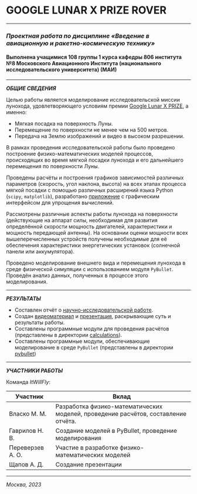 # GOOGLE LUNAR X PRIZE ROVER

----------------
### _Проектная работа по дисциплине «Введение в авиационную и ракетно-космическую технику»_
#### Выполнена учащимися 108 группы 1 курса кафедры 806 института №8 Московского Авиационного Института (национального исследовательского университета) (МАИ) 

----------------
***ОБЩИЕ СВЕДЕНИЯ***

Целью работы является моделирование исследовательской миссии лунохода, удовлетворяющего условиям
премии [Google Lunar X PRIZE](https://ru.wikipedia.org/wiki/Google_Lunar_X_PRIZE), а именно:
- Мягкая посадка на поверхность Луны.
- Перемещение по поверхности не менее чем на 500 метров.
- Передача на Землю изображений и видео в высоком разрешении.

В рамках проведения исследовательской работы было проведено построение физико-математических моделей
процессов, происходящих во время мягкой посадки лунохода и его дальнейшего перемещения по поверхности Луны.

Проведены расчёты и построения графиков зависимостей различных параметров (скорость, угол наклона,
высота) на всех этапах процесса мягкой посадки с помощью различных расширений языка Python (```scipy```, 
```matplotlib```), разработано [приложение](/calculations/main_equation.py) с графическим интерфейсом для 
упрощения вычислений.

Рассмотрены различные аспекты работы лунохода на поверхности (действующие на аппарат силы,
необходимая для развития определённой скорости мощность двигателей, характеристики и мощность передающей
антенны). На основании оценки мощности всех вышеперечисленных устройств получены необходимые для её обеспечения
характеристики энергетических установок (солнечной панели или аккумулятора).

Проведено моделирование внешнего вида и перемещения лунохода в среде физической симуляции с использованием
модуля ```PyBullet```. Проведён анализ данных, полученных в процессе этого моделирования.

-----------------

***РЕЗУЛЬТАТЫ***

- Составлен отчёт о [научно-исследовательской работе](https://drive.google.com/file/d/1PwoNhlBfU5G3LuODS3cMaJ4mPd60qW7k/view?usp=sharing).
- Создан [видеоматериал](https://youtu.be/bfBmrlZduzs) и [презентация](), раскрывающие суть и результаты работы.
- Составлены программные модули для проведения расчётов (представлены в директории [calculations](/calculations)).
- Составлены программные модули, обеспечивающие моделирование в среде ```PyBullet``` (представлены в 
директории [pybullet](/pybullet))
---------------------
***УЧАСТНИКИ РАБОТЫ***

Команда _ItWillFly_:

| Участник         | Вклад                                                                              |
|------------------|------------------------------------------------------------------------------------|
| Власко М. М.     | Разработка физико-математических моделей, проведение расчётов, составление отчёта. | 
| Гаврилов Н. В.   | Создание моделей в PyBullet, проведение моделирования                              | 
| Переверзев А. О. | Участие в разработке физико-математических моделей                                 | 
| Щапов А. Д.      | Создание презентации                                                               | 

---------------------
_Москва, 2023_

